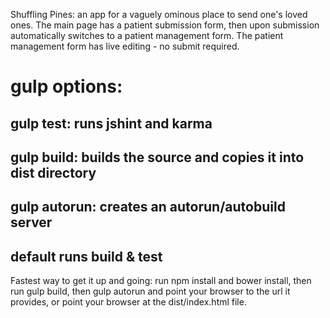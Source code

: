 Shuffling Pines: an app for a vaguely ominous place to send one's loved ones.
The main page has a patient submission form, then upon submission automatically switches to a patient management form.
The patient management form has live editing - no submit required.

# gulp options:
## gulp test: runs jshint and karma
## gulp build: builds the source and copies it into dist directory
## gulp autorun: creates an autorun/autobuild server
## default runs build & test

Fastest way to get it up and going:
run npm install and bower install, then run gulp build, then gulp autorun and point your browser to the url it provides, or point your browser at the dist/index.html file.


